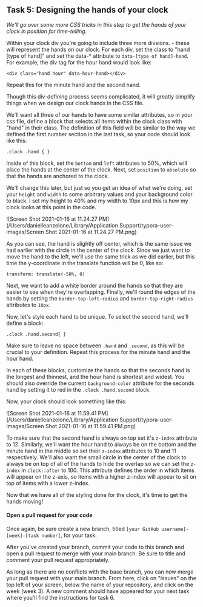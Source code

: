 ## Task 5: Designing the hands of your clock

*We'll go over some more CSS tricks in this step to get the hands of your clock in position for time-telling.*

Within your clock div you're going to include three more divsions. - these will represent the hands on our clock.  For each div, set the class to "hand [type of hand]" and set the data-* attribute to `data-[type of hand]-hand`.  For example, the div tag for the hour hand would look like:

`<div class="hand hour" data-hour-hand></div>`

Repeat this for the minute hand and the second hand.

Though this div-defining process seems complicated, it will greatly simplify things when we design our clock hands in the CSS file.

We'll want all three of our hands to have some similar attributes, so in your css file, define a block that selects all items within the clock class with "hand" in their class.  The definition of this field will be similar to the way we defined the first number section in the last task, so your code should look like this:

`.clock .hand { }`

Inside of this block, set the `bottom` and `left` attributes to 50%, which will place the hands at the center of the clock.  Next, set `position` to `absolute` so that the hands are anchored to the clock.

We'll change this later, but just so you get an idea of what we're doing, set your `height` and `width` to some arbitrary values and your background color to black.  I set my height to 40% and my width to 10px and this is how my clock looks at this point in the code.

![Screen Shot 2021-01-16 at 11.24.27 PM](/Users/danielleanzelone/Library/Application Support/typora-user-images/Screen Shot 2021-01-16 at 11.24.27 PM.png)

As you can see, the hand is slightly off center, which is the same issue we had earlier with the circle in the center of the clock.  Since we just want to move the hand to the left, we'll use the same trick as we did earlier, but this time the y-coordinate in the translate function will be 0, like so:

`transform: translate(-50%, 0)`

Next, we want to add a white border around the hands so that they are easier to see when they're overlapping.  Finally, we'll round the edges of the hands by setting the `border-top-left-radius` and `border-top-right-radius` attributes to `10px`.

Now, let's style each hand to be unique.  To select the second hand, we'll define a block:

`.clock .hand.second{ }`

Make sure to leave no space between `.hand` and `.second`, as this will be crucial to your definition.  Repeat this process for the minute hand and the hour hand.

In each of these blocks, customize the hands so that the seconds hand is the longest and thinnest, and the hour hand is shortest and widest.  You should also override the current `background-color` attribute for the seconds hand by setting it to red in the `.clock .hand.second` block.

Now, your clock should look something like this:

![Screen Shot 2021-01-16 at 11.59.41 PM](/Users/danielleanzelone/Library/Application Support/typora-user-images/Screen Shot 2021-01-16 at 11.59.41 PM.png)

To make sure that the second hand is always on top set it's `z-index` attribute to 12.  Similarly, we'll want the hour hand to always be on the bottom and the minute hand in the middle so set their `z-index` attributes to 10 and 11 respectively.  We'll also want the small circle in the center of the clock to always be on top of all of the hands to hide the overlap so we can set the `z-index` in `clock::after` to 100.  This attribute defines the order in which items will appear on the z-axis, so items with a higher z-index will appear to sit on top of items with a lower z-index.

Now that we have all of the styling done for the clock, it's time to get the hands moving!

#### Open a pull request for your code

Once again, be sure create a new branch, titled `[your GitHub username]-[week]-[task number]`, for your task. 

After you've created your branch, commit your code to this branch and open a pull request to merge with your main branch.  Be sure to title and comment your pull request appropriately.

As long as there are no conflicts with the base branch, you can now merge your pull request with your main branch. From here, click on "Issues" on the top left of your screen, below the name of your repository, and click on the week (week 3). A new comment should have appeared for your next task where you'll find the instructions for task 6.